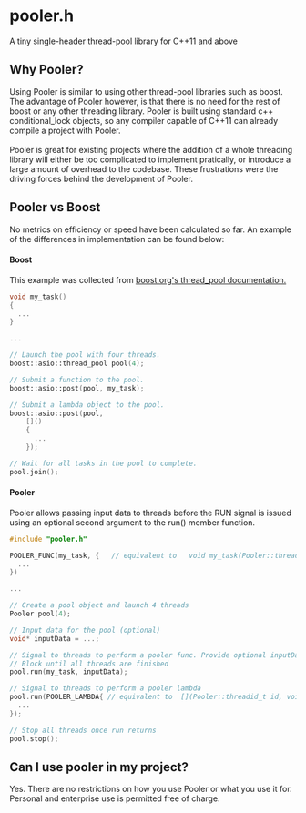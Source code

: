 # pooler.h
A tiny single-header thread-pool library for C++11 and above

## Why Pooler?
Using Pooler is similar to using other thread-pool libraries such as boost. 
The advantage of Pooler however, is that there is no need for the rest of boost or any other threading library. 
Pooler is built using standard c++ conditional_lock objects, so any compiler capable of C++11 can already compile a project with Pooler.
<br><br>
Pooler is great for existing projects where the addition of a whole threading library will either be too complicated to implement pratically, or introduce a large amount of overhead to the codebase. 
These frustrations were the driving forces behind the development of Pooler.
## Pooler vs Boost

No metrics on efficiency or speed have been calculated so far. An example of the differences in implementation can be found below:
#### Boost
This example was collected from [boost.org's thread_pool documentation.](https://www.boost.org/doc/libs/1_75_0/doc/html/boost_asio/reference/thread_pool.html)
```cpp
void my_task()
{
  ...
}

...

// Launch the pool with four threads.
boost::asio::thread_pool pool(4);

// Submit a function to the pool.
boost::asio::post(pool, my_task);

// Submit a lambda object to the pool.
boost::asio::post(pool,
    []()
    {
      ...
    });

// Wait for all tasks in the pool to complete.
pool.join();
```
#### Pooler
Pooler allows passing input data to threads before the RUN signal is issued using an optional second argument to the run() member function.
```cpp
#include "pooler.h"

POOLER_FUNC(my_task, {   // equivalent to   void my_task(Pooler::threadid_t id, void* data) { ... }
  ...
})

...

// Create a pool object and launch 4 threads
Pooler pool(4);

// Input data for the pool (optional)
void* inputData = ...;

// Signal to threads to perform a pooler func. Provide optional inputData to be shared by each thread
// Block until all threads are finished
pool.run(my_task, inputData);

// Signal to threads to perform a pooler lambda
pool.run(POOLER_LAMBDA{ // equivalent to  [](Pooler::threadid_t id, void* data)->void { ... }
  ...
});

// Stop all threads once run returns
pool.stop();
```
## Can I use pooler in my project?
Yes. There are no restrictions on how you use Pooler or what you use it for. Personal and enterprise use is permitted free of charge. 
